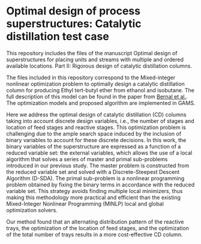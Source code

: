 # Optimal design of process superstructures: Catalytic distillation test case
This repository includes the files of the manuscript Optimal design of superstructures for placing units and streams with multiple and ordered available locations. Part II: Rigorous design of catalytic distillation columns.

The files included in this repository correspond to the Mixed-integer nonlinear optimization problem to optimally design a catalytic distillation column for producing Ethyl tert-butyl ether from ethanol and isobutane. The full description of this model can be found in the paper from [Bernal et al.](https://pubs.acs.org/doi/abs/10.1021/acs.iecr.7b04205). The optimization models and proposed algorithm are implemented in GAMS.

Here we address the optimal design of catalytic distillation (CD) columns taking into account discrete design variables, i.e., the number of stages and location of feed stages and reactive stages. This optimization problem is challenging due to the ample search space induced by the inclusion of binary variables to account for these discrete decisions. In this work, the binary variables of the superstructure are expressed as a function of a reduced variable set: the external variables, which allows the use of a local algorithm that solves a series of master and primal sub-problems introduced in our previous study. The master problem is constructed from the reduced variable set and solved with a Discrete-Steepest Descent Algorithm (D-SDA). The primal sub-problem is a nonlinear programming problem obtained by fixing the binary terms in accordance with the reduced variable set. This strategy avoids finding multiple local minimizers, thus making this methodology more practical and efficient than the existing Mixed-Integer Nonlinear Programming (MINLP) local and global optimization solvers.

Our method found that an alternating distribution pattern of the reactive trays, the optimization of the location of feed stages, and the optimization of the total number of trays results in a more cost-effective CD column.
